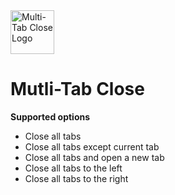 <img src="https://raw.githubusercontent.com/j70/multitabx/master/icons/icon-54.svg" alt="Multi-Tab Close Logo" height="70" >

# Mutli-Tab Close

**Supported options**

* Close all tabs
* Close all tabs except current tab
* Close all tabs and open a new tab
* Close all tabs to the left
* Close all tabs to the right
